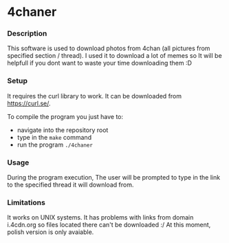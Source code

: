 # 4chaner
### Description

This software is used to download photos from 4chan (all pictures from specified section / thread).
I used it to download a lot of memes so It will be helpfull if you dont want to waste your time downloading them :D


### Setup

It requires the curl library to work.
It can be downloaded from https://curl.se/.

To compile the program you just have to:
- navigate into the repository root
- type in the `make` command
- run the program `./4chaner`

### Usage

During the program execution, The user will be prompted to type in the link to the specified thread it will download from.


### Limitations

It works on UNIX systems. It has problems with links from domain i.4cdn.org so files located there can't be downloaded :/
At this moment, polish version is only avaiable.

